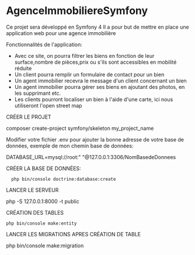 # AgenceImmobiliereSymfony
Ce projet sera développé en Symfony 4 Il a pour but de mettre en place une application web pour une agence immobilière

Fonctionnalités de l'application:

- Avec ce site, on pourra filtrer les biens en fonction de leur surface,nombre de pièces,prix ou s'ils sont accessibles en mobilité réduite
- Un client pourra remplir un formulaire de contact pour un bien
- Un agent immobilier recevra le message d'un client concernant un bien
- Un agent immobilier pourra gérer ses biens en ajoutant des photos, en les supprimant etc.
- Les clients pourront localiser un bien à l'aide d'une carte, ici nous utiliseront l'open street map

CRÉER LE PROJET

composer create-project symfony/skeleton my_project_name

Modifier votre fichier .env pour ajouter la bonne adresse de votre base de données, exemple de mon chemin base de données:

   DATABASE_URL=mysql://root:" "@127.0.0.1:3306/NomBasedeDonnees
  
 CRÉER LA BASE DE DONNÉES: 
   
      php bin/console doctrine:database:create
   
LANCER LE SERVEUR

  php -S 127.0.0.1:8000 -t public

CRÉATION DES TABLES

    php bin/console make:entity
    
LANCER LES MIGRATIONS APRES CRÉATION DE TABLE

   php bin/console make:migration
    
